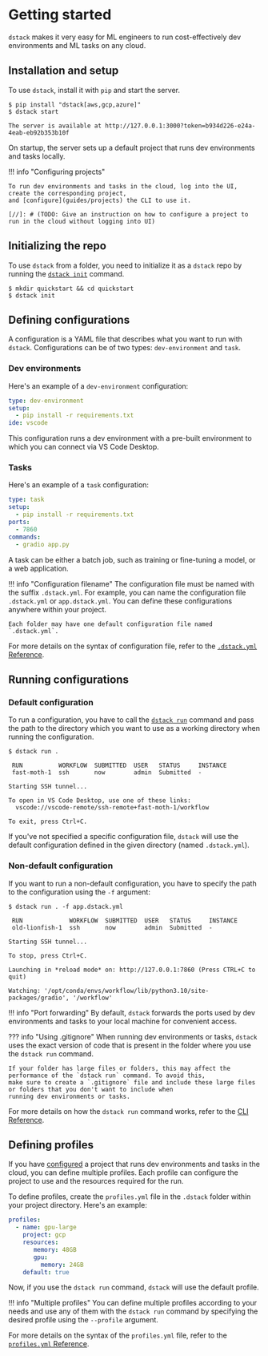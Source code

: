 # Getting started

`dstack` makes it very easy for ML engineers to run cost-effectively dev environments and ML tasks
on any cloud.

## Installation and setup

To use `dstack`, install it with `pip` and start the server.

<div class="termy">

```shell
$ pip install "dstack[aws,gcp,azure]"
$ dstack start

The server is available at http://127.0.0.1:3000?token=b934d226-e24a-4eab-eb92b353b10f
```

</div>

On startup, the server sets up a default project that runs dev environments and tasks locally. 

!!! info "Configuring projects"

    To run dev environments and tasks in the cloud, log into the UI, create the corresponding project, 
    and [configure](guides/projects) the CLI to use it.

    [//]: # (TODO: Give an instruction on how to configure a project to run in the cloud without logging into UI)

## Initializing the repo

To use `dstack` from a folder, you need to initialize it as a `dstack` repo by running the [`dstack
init`](reference/cli/init.md) command.

<div class="termy">

```shell
$ mkdir quickstart && cd quickstart
$ dstack init
```

</div>

## Defining configurations

A configuration is a YAML file that describes what you want to run with `dstack`. Configurations can be of two
types: `dev-environment` and `task`.

### Dev environments

Here's an example of a `dev-environment` configuration:

<div editor-title=".dstack.yml"> 

```yaml
type: dev-environment
setup:
  - pip install -r requirements.txt
ide: vscode
```

</div>

This configuration runs a dev environment with a pre-built environment to which you can connect via VS Code Desktop.

### Tasks

Here's an example of a `task` configuration:

<div editor-title="app.dstack.yml"> 

```yaml
type: task
setup:
  - pip install -r requirements.txt
ports:
  - 7860
commands:
  - gradio app.py
```

</div>

A task can be either a batch job, such as training or fine-tuning a model, or a web application.

!!! info "Configuration filename"
    The configuration file must be named with the suffix `.dstack.yml`. For example,
    you can name the configuration file `.dstack.yml` or `app.dstack.yml`. You can define
    these configurations anywhere within your project. 
    
    Each folder may have one default configuration file named `.dstack.yml`.

[//]: # (TODO: Mention pre-built)

For more details on the syntax of configuration file, refer to the [`.dstack.yml` Reference](reference/dstack.yaml.md).

## Running configurations

### Default configuration

To run a configuration, you have to call the [`dstack run`](reference/cli/run.md) command and pass the path to the 
directory which you want to use as a working directory when running the configuration.

<div class="termy">

```shell
$ dstack run . 

 RUN          WORKFLOW  SUBMITTED  USER   STATUS     INSTANCE 
 fast-moth-1  ssh       now        admin  Submitted  -        

Starting SSH tunnel...

To open in VS Code Desktop, use one of these links:
  vscode://vscode-remote/ssh-remote+fast-moth-1/workflow

To exit, press Ctrl+C.
```

</div>

If you've not specified a specific configuration file, `dstack` will use the default configuration
defined in the given directory (named `.dstack.yml`).

### Non-default configuration

If you want to run a non-default configuration, you have to specify the path to the configuration
using the `-f` argument:

<div class="termy">

```shell
$ dstack run . -f app.dstack.yml

 RUN             WORKFLOW  SUBMITTED  USER   STATUS     INSTANCE 
 old-lionfish-1  ssh       now        admin  Submitted  -        

Starting SSH tunnel...

To stop, press Ctrl+C.

Launching in *reload mode* on: http://127.0.0.1:7860 (Press CTRL+C to quit)

Watching: '/opt/conda/envs/workflow/lib/python3.10/site-packages/gradio', '/workflow'
```

</div>

!!! info "Port forwarding"
    By default, `dstack` forwards the ports used by dev environments and tasks to your local machine for convenient access.

??? info "Using .gitignore"
    When running dev environments or tasks, `dstack` uses the exact version of code that is present in the folder where you
    use the `dstack run` command.

    If your folder has large files or folders, this may affect the performance of the `dstack run` command. To avoid this,
    make sure to create a `.gitignore` file and include these large files or folders that you don't want to include when
    running dev environments or tasks.

For more details on how the `dstack run` command works, refer to the [CLI Reference](reference/cli/run.md).

## Defining profiles

If you have [configured](guides/projects.md) a project that runs dev environments and tasks in the cloud, you can define multiple
profiles. Each profile can configure the project to use and the resources required for the run.

To define profiles, create the `profiles.yml` file in the `.dstack` folder within your project directory. Here's an example:

<div editor-title=".dstack/profiles.yml"> 

```yaml
profiles:
  - name: gpu-large
    project: gcp
    resources:
       memory: 48GB
       gpu:
         memory: 24GB
    default: true
```

</div>

Now, if you use the `dstack run` command, `dstack` will use the default profile.

!!! info "Multiple profiles"
    You can define multiple profiles according to your needs and use any of them with the `dstack run` command by specifying
    the desired profile using the `--profile` argument.

For more details on the syntax of the `profiles.yml` file, refer to the [`profiles.yml` Reference](reference/profiles.yml.md).